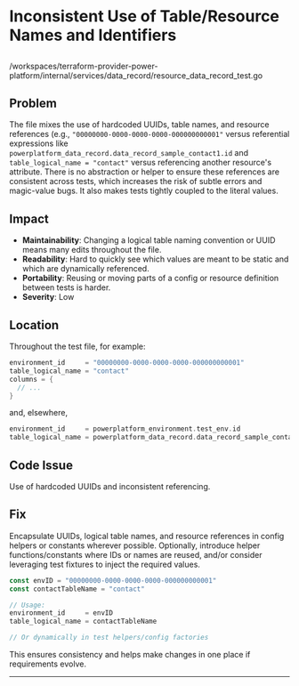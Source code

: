 # Inconsistent Use of Table/Resource Names and Identifiers

##

/workspaces/terraform-provider-power-platform/internal/services/data_record/resource_data_record_test.go

## Problem

The file mixes the use of hardcoded UUIDs, table names, and resource references (e.g., `"00000000-0000-0000-0000-000000000001"` versus referential expressions like `powerplatform_data_record.data_record_sample_contact1.id` and `table_logical_name = "contact"` versus referencing another resource's attribute. There is no abstraction or helper to ensure these references are consistent across tests, which increases the risk of subtle errors and magic-value bugs. It also makes tests tightly coupled to the literal values.

## Impact

- **Maintainability**: Changing a logical table naming convention or UUID means many edits throughout the file.
- **Readability**: Hard to quickly see which values are meant to be static and which are dynamically referenced.
- **Portability**: Reusing or moving parts of a config or resource definition between tests is harder.
- **Severity**: Low

## Location

Throughout the test file, for example:

```go
environment_id     = "00000000-0000-0000-0000-000000000001"
table_logical_name = "contact"
columns = {
  // ...
}
```
and, elsewhere,
```go
environment_id     = powerplatform_environment.test_env.id
table_logical_name = powerplatform_data_record.data_record_sample_contact1.table_logical_name
```

## Code Issue

Use of hardcoded UUIDs and inconsistent referencing.

## Fix

Encapsulate UUIDs, logical table names, and resource references in config helpers or constants wherever possible. Optionally, introduce helper functions/constants where IDs or names are reused, and/or consider leveraging test fixtures to inject the required values.

```go
const envID = "00000000-0000-0000-0000-000000000001"
const contactTableName = "contact"

// Usage:
environment_id     = envID
table_logical_name = contactTableName

// Or dynamically in test helpers/config factories
```

This ensures consistency and helps make changes in one place if requirements evolve.

---
